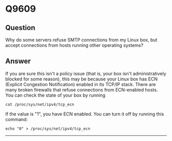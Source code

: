 Q9609
=====

Question
--------

Why do some servers refuse SMTP connections from my Linux box, but
accept connections from hosts running other operating systems?

Answer
------

If you are sure this isn't a policy issue (that is, your box isn't
administratively blocked for some reason), this may be because your
Linux box has ECN (Explicit Congestion Notification) enabled in its
TCP/IP stack. There are many broken firewalls that refuse connections
from ECN-enabled hosts. You can check the state of your box by running

    cat /proc/sys/net/ipv4/tcp_ecn

If the value is "1", you have ECN enabled. You can turn it off by
running this command:

    echo "0" > /proc/sys/net/ipv4/tcp_ecn

* * * * *
